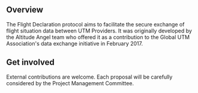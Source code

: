 ## Overview

The Flight Declaration protocol aims to facilitate the secure exchange of flight situation data between UTM Providers. It was originally developed by the Altitude Angel team who offered it as a contribution to the Global UTM Association's data exchange initiative in February 2017.

## Get involved

External contributions are welcome. Each proposal will be carefully considered by the Project Management Committee.